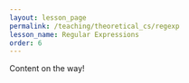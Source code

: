 ```yaml
---
layout: lesson_page
permalink: /teaching/theoretical_cs/regexp
lesson_name: Regular Expressions
order: 6
---
```


Content on the way!

<!-- Definition -->

<!-- (LOTs) of exercises -->

<!-- Equivalence between regular expressions and FAs -->